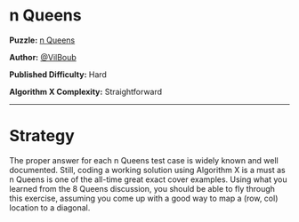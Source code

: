 # n Queens

__Puzzle:__ [n Queens](https://www.codingame.com/training/hard/n-queens)

__Author:__ [@VilBoub](https://www.codingame.com/profile/bd6706892e49290fb119aa5ddae4238a318297)

__Published Difficulty:__ Hard

__Algorithm X Complexity:__ Straightforward

---

# Strategy

The proper answer for each n Queens test case is widely known and well documented. Still, coding a working solution using Algorithm X is a must as n Queens is one of the all-time great exact cover examples. Using what you learned from the 8 Queens discussion, you should be able to fly through this exercise, assuming you come up with a good way to map a (row, col) location to a diagonal.

<BR>